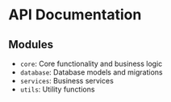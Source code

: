 # API Documentation

## Modules

- `core`: Core functionality and business logic
- `database`: Database models and migrations
- `services`: Business services
- `utils`: Utility functions
